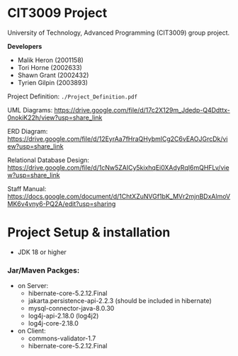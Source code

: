 # CIT3009 Project
University of Technology, Advanced Programming (CIT3009) group project.

**Developers**
- Malik Heron (2001158)
- Tori Horne (2002633)
- Shawn Grant (2002432)
- Tyrien Gilpin (2003893)

Project Definition: `./Project_Definition.pdf`

UML Diagrams: https://drive.google.com/file/d/17c2X129m_Jdedp-Q4Ddttx-0nokiK22h/view?usp=share_link

ERD Diagram: https://drive.google.com/file/d/12EyrAa7fHraQHybmlCg2C6vEAOJGrcDk/view?usp=share_link

Relational Database Design: https://drive.google.com/file/d/1cNw5ZAICy5kixhqEi0XAdyRqI6mQHFLv/view?usp=share_link

Staff Manual: https://docs.google.com/document/d/1ChtXZuNVGf1bK_MVr2mjnBDxAlmoVMK6v4vny6-PQ2A/edit?usp=sharing

# Project Setup & installation

- JDK 18 or higher
### Jar/Maven Packges:
- on Server:
    - hibernate-core-5.2.12.Final
    - jakarta.persistence-api-2.2.3 (should be included in hibernate)
    - mysql-connector-java-8.0.30
    - log4j-api-2.18.0 (log4j2)
    - log4j-core-2.18.0
- on Client:
    - commons-validator-1.7
    - hibernate-core-5.2.12.Final
